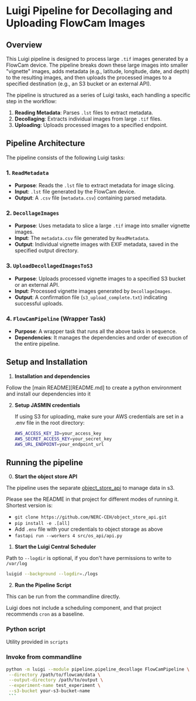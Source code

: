 
# Luigi Pipeline for Decollaging and Uploading FlowCam Images

## Overview

This Luigi pipeline is designed to process large `.tif` images generated by a FlowCam device. The pipeline breaks down these large images into smaller "vignette" images, adds metadata (e.g., latitude, longitude, date, and depth) to the resulting images, and then uploads the processed images to a specified destination (e.g., an S3 bucket or an external API).

The pipeline is structured as a series of Luigi tasks, each handling a specific step in the workflow:
1. **Reading Metadata**: Parses `.lst` files to extract metadata.
2. **Decollaging**: Extracts individual images from large `.tif` files.
3. **Uploading**: Uploads processed images to a specified endpoint.

## Pipeline Architecture

The pipeline consists of the following Luigi tasks:

### 1. `ReadMetadata`
   - **Purpose**: Reads the `.lst` file to extract metadata for image slicing.
   - **Input**: `.lst` file generated by the FlowCam device.
   - **Output**: A `.csv` file (`metadata.csv`) containing parsed metadata.

### 2. `DecollageImages`
   - **Purpose**: Uses metadata to slice a large `.tif` image into smaller vignette images.
   - **Input**: The `metadata.csv` file generated by `ReadMetadata`.
   - **Output**: Individual vignette images with EXIF metadata, saved in the specified output directory.

### 3. `UploadDecollagedImagesToS3`
   - **Purpose**: Uploads processed vignette images to a specified S3 bucket or an external API.
   - **Input**: Processed vignette images generated by `DecollageImages`.
   - **Output**: A confirmation file (`s3_upload_complete.txt`) indicating successful uploads.

### 4. `FlowCamPipeline` (Wrapper Task)
   - **Purpose**: A wrapper task that runs all the above tasks in sequence.
   - **Dependencies**: It manages the dependencies and order of execution of the entire pipeline.


## Setup and Installation

1. **Installation and dependencies**

Follow the [main README][README.md] to create a python environment and install our dependencies into it


2. **Setup JASMIN credentials**  

   If using S3 for uploading, make sure your AWS credentials are set in a .env file in the root directory:

   ```bash
   AWS_ACCESS_KEY_ID=your_access_key
   AWS_SECRET_ACCESS_KEY=your_secret_key
   AWS_URL_ENDPOINT=your_endpoint_url
   ```

## Running the pipeline

0. **Start the object store API**

The pipeline uses the separate [object_store_api](https://github.com/NERC-CEH/object_store_api/) to manage data in s3. 

Please see the README in that project for different modes of running it. Shortest version is:

* `git clone https://github.com/NERC-CEH/object_store_api.git`
* `pip install -e .[all]`
* Add `.env` file with your credentials to object storage as above 
* `fastapi run --workers 4 src/os_api/api.py`

1. **Start the Luigi Central Scheduler**

Path to `--logdir` is optional, if you don't have permissions to write to `/var/log`

   ```bash
   luigid --background --logdir=./logs
   ```

2. **Run the Pipeline Script**

This can be run from the commandline directly.

Luigi does not include a scheduling component, and that project recommends `cron` as a baseline.

### Python script

Utility provided in `scripts`

### Invoke from commandline

   ```bash
   python -m luigi --module pipeline.pipeline_decollage FlowCamPipeline \
    --directory /path/to/flowcam/data \
    --output-directory /path/to/output \
    --experiment-name test_experiment \
    --s3-bucket your-s3-bucket-name
    ```
